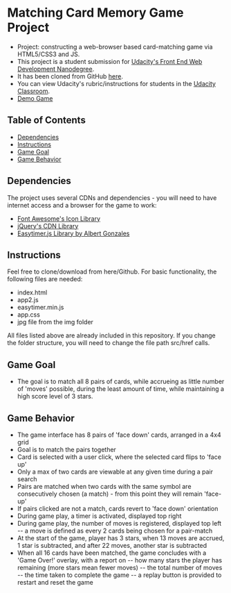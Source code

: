 # Matching Card Memory Game Project

- Project: constructing a web-browser based card-matching game via HTML5/CSS3 and JS.
- This project is a student submission for [Udacity's Front End Web Development Nanodegree](https://www.udacity.com/course/front-end-web-developer-nanodegree--nd001).
- It has been cloned from GitHub [here](https://github.com/udacity/fend-project-memory-game).
- You can view Udacity's rubric/instructions for students in the [Udacity Classroom](https://classroom.udacity.com/me).
- [Demo Game](http://www.lawrencegetubig.com/memorygame/index.html)


## Table of Contents

- [Dependencies](#dependencies)
- [Instructions](#instructions)
- [Game Goal](#gamegoal)
- [Game Behavior](#gamebehavior)



## Dependencies
The project uses several CDNs and dependencies - you will need to have internet access and a browser for the game to work:
- [Font Awesome's Icon Library](https://fontawesome.com/v4.7.0/get-started/)
- [jQuery's CDN Library](https://code.jquery.com/jquery/)
- [Easytimer.js Library by Albert Gonzales](https://github.com/albert-gonzalez/easytimer.js/)


## Instructions

Feel free to clone/download from here/Github.
For basic functionality, the following files are needed:
- index.html
- app2.js
- easytimer.min.js
- app.css
- jpg file from the img folder

All files listed above are already included in this repository.
If you change the folder structure, you will need to change the file path src/href calls.

## <a name="gamegoal"></a>Game Goal
- The goal is to match all 8 pairs of cards, while accrueing as little number of 'moves' possible, during the least amount of time, while maintaining a high score level of 3 stars.

## <a name="gamebehavior"></a>Game Behavior
- The game interface has 8 pairs of 'face down' cards, arranged in a 4x4 grid
- Goal is to match the pairs together
- Card is selected with a user click, where the selected card flips to 'face up'
- Only a max of two cards are viewable at any given time during a pair search
- Pairs are matched when two cards with the same symbol are consecutively chosen (a match) - from this point they will remain 'face-up'
- If pairs clicked are not a match, cards revert to 'face down' orientation
- During game play, a timer is activated, displayed top right
- During game play, the number of moves is registered, displayed top left
  -- a move is defined as every 2 cards being chosen for a pair-match
- At the start of the game, player has 3 stars, when 13 moves are accrued, 1 star is subtracted, and after 22 moves, another star is subtracted
- When all 16 cards have been matched, the game concludes with a 'Game Over!' overlay, with a report on
  -- how many stars the player has remaining (more stars mean fewer moves)
  -- the total number of moves
  -- the time taken to complete the game
  -- a replay button is provided to restart and reset the game





